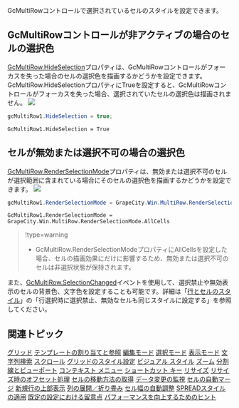 GcMultiRowコントロールで選択されているセルのスタイルを設定できます。

## GcMultiRowコントロールが非アクティブの場合のセルの選択色

[GcMultiRow.HideSelection](gcdocsite__documentlink?toc-item-id=2059deb1-587c-4183-8862-507746a45e26)プロパティは、GcMultiRowコントロールがフォーカスを失った場合のセルの選択色を描画するかどうかを設定できます。
GcMultiRow.HideSelectionプロパティにTrueを設定すると、GcMultiRowコントロールがフォーカスを失った場合、選択されていたセルの選択色は描画されません。
![](/DOCUMENT_SITE_LINK_PREFIX_HERE/document-site-files/images/f148c511-6e98-4b55-9904-150a375d5825/images/userguide/grid_selectedcellstyle_1.png)

```csharp
gcMultiRow1.HideSelection = true;
```

```vbnet
GcMultiRow1.HideSelection = True
```

## セルが無効または選択不可の場合の選択色

[GcMultiRow.RenderSelectionMode](gcdocsite__documentlink?toc-item-id=a7c6454a-d91f-498c-9d04-1ab028d4a6f0)プロパティは、無効または選択不可のセルが選択範囲に含まれている場合にそのセルの選択色を描画するかどうかを設定できます。
![](/DOCUMENT_SITE_LINK_PREFIX_HERE/document-site-files/images/f148c511-6e98-4b55-9904-150a375d5825/images/userguide/grid_selectedcellstyle_2.png)

```csharp
gcMultiRow1.RenderSelectionMode = GrapeCity.Win.MultiRow.RenderSelectionMode.AllCells;
```

```vbnet
GcMultiRow1.RenderSelectionMode = GrapeCity.Win.MultiRow.RenderSelectionMode.AllCells
```
> !type=warning
>
> * GcMultiRow.RenderSelectionModeプロパティにAllCellsを設定した場合、セルの描画効果にだけに影響するため、無効または選択不可のセルは非選択状態が保持されます。

また、[GcMultiRow.SelectionChanged](gcdocsite__documentlink?toc-item-id=ebf550ca-c5a8-4908-8c6b-2c28d8abceba)イベントを使用して、選択禁止や無効表示のセルの背景色、文字色を設定することも可能です。詳細は「[行とセルのスタイル](gcdocsite__documentlink?toc-item-id=35fe0c78-93bb-4048-8b2d-3e76d5c4a46d)」の「行選択時に選択禁止、無効なセルも同じスタイルに設定する」を参照してください。

## 関連トピック

[グリッド](gcdocsite__documentlink?toc-item-id=87ec6429-c3b9-4564-923f-f7c943ce00b9)
[テンプレートの割り当てと参照](gcdocsite__documentlink?toc-item-id=672f7dc1-1297-4293-87f6-f4d7ae30af83)
[編集モード](gcdocsite__documentlink?toc-item-id=1cd87acc-bf66-4bf7-bf75-b61800b830fb)
[選択モード](gcdocsite__documentlink?toc-item-id=05e1230b-6129-43d3-aa78-5b2cbf48ccba)
[表示モード](gcdocsite__documentlink?toc-item-id=e56c66d1-0481-4f06-a48c-d3c4d03893ef)
[文字列検索](gcdocsite__documentlink?toc-item-id=3b578791-7908-4795-8e61-b9f1e7339d21)
[スクロール](gcdocsite__documentlink?toc-item-id=2647ada3-b90d-4823-adf7-4fa4ef083123)
[グリッドのスタイル設定](gcdocsite__documentlink?toc-item-id=77b3a184-61f9-4c3b-967b-dbb6f103acf0)
[ビジュアル スタイル](gcdocsite__documentlink?toc-item-id=860edbe2-0af7-4e60-876e-89187c42d483)
[ズーム](gcdocsite__documentlink?toc-item-id=d83eab82-185e-49f9-88b0-0fd8379d92b6)
[分割線とビューポート](gcdocsite__documentlink?toc-item-id=09f1eccf-76eb-4979-ac29-c97731b2357d)
[コンテキスト メニュー](gcdocsite__documentlink?toc-item-id=cbf794e7-3362-41e9-b625-bd3e8130611b)
[ショートカット キー](gcdocsite__documentlink?toc-item-id=9cdbb6ad-e84e-441f-8f3f-ddd78af7b429)
[リサイズ](gcdocsite__documentlink?toc-item-id=4657f508-867c-455c-81b4-858e8f1d18d7)
[リサイズ時のオフセット処理](gcdocsite__documentlink?toc-item-id=e7471d46-a6b0-47fe-982d-8d4b7561d4e3)
[セルの移動方法の取得](gcdocsite__documentlink?toc-item-id=f3a0271e-fbeb-46ba-aa76-b99352d3e55c)
[データ変更の監視](gcdocsite__documentlink?toc-item-id=1aac18ae-c27c-46f5-bfec-e5872e7d2d1b)
[セルの自動マージ](gcdocsite__documentlink?toc-item-id=1d1e19b2-4282-48a3-ad92-603f73b3cc38)
[新規行の上部表示](gcdocsite__documentlink?toc-item-id=881b6d3e-e4d3-4271-b874-a972e9aef2c8)
[列の展開／折り畳み](gcdocsite__documentlink?toc-item-id=421066a5-9bfa-427f-a980-245ff290f1af)
[セル幅の自動調整](gcdocsite__documentlink?toc-item-id=0fb2df6a-d9df-47d2-8ae9-50185f2c488d)
[SPREADスタイルの適用](gcdocsite__documentlink?toc-item-id=9d7078b7-c6b3-420b-a282-9d08e8135b48)
[既定の設定における留意点](gcdocsite__documentlink?toc-item-id=707e6129-7446-4ccf-9b4b-574225dc0b02)
[パフォーマンスを向上するためのヒント](gcdocsite__documentlink?toc-item-id=78fbc71a-7acb-4af3-ae37-953454f8dece)